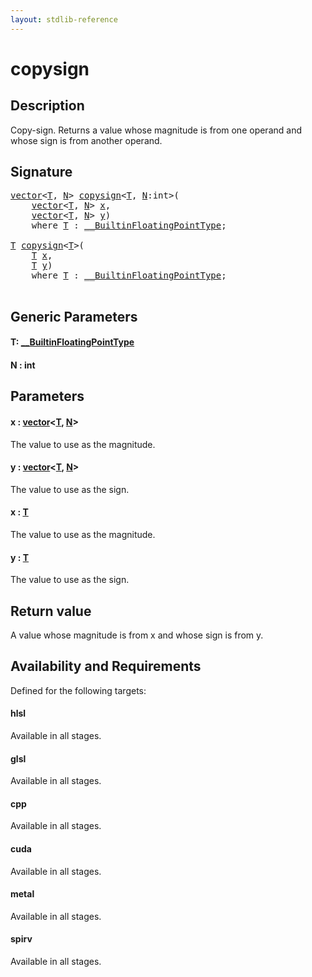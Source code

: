 ```yaml
---
layout: stdlib-reference
---
```


# copysign

## Description

Copy-sign. Returns a value whose magnitude is from one operand and whose sign is from another operand.



## Signature 

<pre>
<a href="../types/vector/index.md" class="code_type">vector</a>&lt;<a href="copysign.md#typeparam-T" class="code_type">T</a>, <a href="copysign.md#decl-N" class="code_var">N</a>&gt; <a href="copysign.md">copysign</a>&lt;<a href="copysign.md#typeparam-T" class="code_type">T</a>, <a href="copysign.md#decl-N" class="code_var">N</a>:<span class="code_keyword">int</span>&gt;(
    <a href="../types/vector/index.md" class="code_type">vector</a>&lt;<a href="copysign.md#typeparam-T" class="code_type">T</a>, <a href="copysign.md#decl-N" class="code_var">N</a>&gt; <a href="copysign.md#decl-x" class="code_param">x</a>,
    <a href="../types/vector/index.md" class="code_type">vector</a>&lt;<a href="copysign.md#typeparam-T" class="code_type">T</a>, <a href="copysign.md#decl-N" class="code_var">N</a>&gt; <a href="copysign.md#decl-y" class="code_param">y</a>)
    <span class='code_keyword'>where</span> <a href="copysign.md#typeparam-T" class="code_type">T</a> : <a href="../interfaces/0_builtinfloatingpointtype-029hm/index.md" class="code_type">__BuiltinFloatingPointType</a>;

<a href="copysign.md#typeparam-T" class="code_type">T</a> <a href="copysign.md">copysign</a>&lt;<a href="copysign.md#typeparam-T" class="code_type">T</a>&gt;(
    <a href="copysign.md#typeparam-T" class="code_type">T</a> <a href="copysign.md#decl-x" class="code_param">x</a>,
    <a href="copysign.md#typeparam-T" class="code_type">T</a> <a href="copysign.md#decl-y" class="code_param">y</a>)
    <span class='code_keyword'>where</span> <a href="copysign.md#typeparam-T" class="code_type">T</a> : <a href="../interfaces/0_builtinfloatingpointtype-029hm/index.md" class="code_type">__BuiltinFloatingPointType</a>;

</pre>

## Generic Parameters

####  <a id="typeparam-T"></a>T: [\_\_BuiltinFloatingPointType](../interfaces/0_builtinfloatingpointtype-029hm/index.md)
####  <a id="decl-N"></a>N  : int

## Parameters

####  <a id="decl-x"></a>x  : [vector](../types/vector/index.md)\<[T](../types/vector/index.md#typeparam-T), [N](../types/vector/index.md#decl-N)\>
The value to use as the magnitude.

####  <a id="decl-y"></a>y  : [vector](../types/vector/index.md)\<[T](../types/vector/index.md#typeparam-T), [N](../types/vector/index.md#decl-N)\>
The value to use as the sign.

####  <a id="decl-x"></a>x  : [T](copysign.md#typeparam-T)
The value to use as the magnitude.

####  <a id="decl-y"></a>y  : [T](copysign.md#typeparam-T)
The value to use as the sign.


## Return value
A value whose magnitude is from x and whose sign is from y.


## Availability and Requirements

Defined for the following targets:

#### hlsl
Available in all stages.

#### glsl
Available in all stages.

#### cpp
Available in all stages.

#### cuda
Available in all stages.

#### metal
Available in all stages.

#### spirv
Available in all stages.




<script>
// Fix .md links to .html when on ReadTheDocs
if (window.location.hostname.includes('readthedocs') || 
    window.location.hostname.includes('rtfd.io')) {
  document.addEventListener('DOMContentLoaded', function() {
    const links = document.querySelectorAll('a');
    links.forEach(link => {
      const href = link.getAttribute('href');
      if (href && href.includes('.md')) {
        // This regex will handle .md links with or without fragment identifiers or query parameters
        link.href = link.href.replace(/(.+)\.md(#[^?]*)?(\?.*)?$/, '$1.html$2$3');
      }
    });
  });
}
</script>
